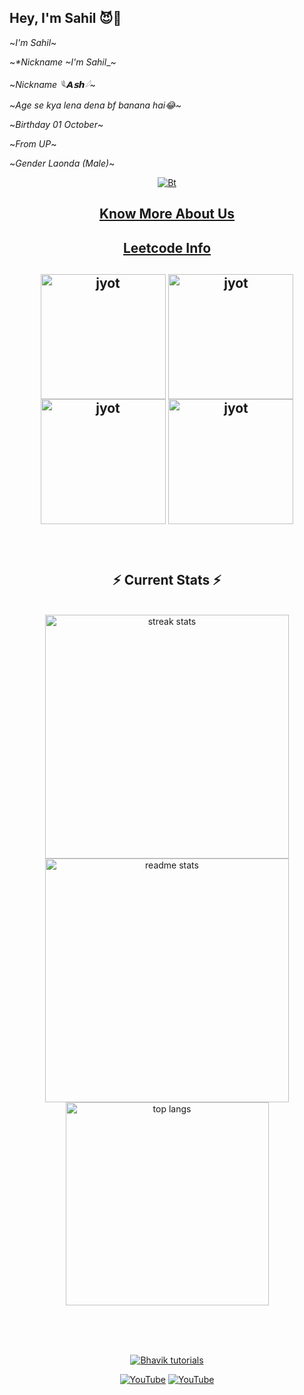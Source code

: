 ## Hey, I'm Sahil 😈🤟
~_*I'm Sahil*_~

~_*Nickname ~_*I'm Sahil*_~

~_*Nickname 𓆰𝘼𝘀𝙝𓆪⁩*_~

~_*Age se kya lena dena bf banana hai😂*_~

~_*Birthday 01 October*_~

~_*From UP*_~

 ~_*Gender Laonda (Male)*_~

<p align="center"><a href="https://github.com/sahilteamx"><img src="Ash_v2.png" alt="Bt">
  
## <p align="center"> Know More About Us
  

<h2 align="center">Leetcode Info<h2>  
<p align="center">
  <a href="https://leetcode.com/sahilteamx/" target="_blank"><img align="center" src="https://leetcode.com/static/images/badges/2024/gif/2024-02.gif" alt="jyot" height="200" width="200" /></a>
  <a href="https://leetcode.com/sahilteamx/" target="_blank"><img align="center" src="https://leetcode.com/static/images/badges/2024/gif/2024-03.gif" alt="jyot" height="200" width="200" /></a>
  <a href="https://leetcode.com/sahilteamx/" target="_blank"><img align="center" src="https://assets.leetcode.com/static_assets/marketing/2024-200.gif" alt="jyot" height="200" width="200" /></a>
  <a href="https://leetcode.com/sahilteamx/" target="_blank"><img align="center" src="https://assets.leetcode.com/static_assets/marketing/2024-100.gif" alt="jyot" height="200" width="200" /></a>
</p>




<br/>
  <h2 align="center">⚡ Current Stats ⚡</h2>
<br>
<div align=center>
  <img width=390 src="https://streak-stats.demolab.com/?user=sahilteamx&count_private=true&theme=react&border_radius=10" alt="streak stats"/>
  <img width=390 src="https://github-readme-stats.vercel.app/api?username=sahilteamx&show_icons=true&theme=react&rank_icon=github&border_radius=10" alt="readme stats" />
  <img width=325 align="center" src="https://github-readme-stats.vercel.app/api/top-langs/?username=sahilteamx&hide=HTML&langs_count=8&layout=compact&theme=react&border_radius=10&size_weight=0.5&count_weight=0.5&exclude_repo=github-readme-stats" alt="top langs" />
</div>

  <br/>

<br/><br/>


</p>
  
<p align="center"><a href="https://github.com/sahilteamx"><img title="Bhavik tutorials" src="https://github-readme-stats.vercel.app/api?username=sahilteamx&show_icons=true&include_all_commits=true&theme=chartreuse-dark&cache_seconds=3200"></a>
</p>

<p align="center">
<a href="https://github.com/sahilteamx"><img title="YouTube" src="https://img.shields.io/badge/sahilteamx-brightgreen?style=for-the-badge&logo=github"></a>
<a href="https://youtube.com/channel/UCnidXfn-YGO3Fug-8IL5uNw"><img title="YouTube" src="https://img.shields.io/badge/YouTube-rooted cyber-red?style=for-the-badge&logo=Youtube"></a>
</p>



